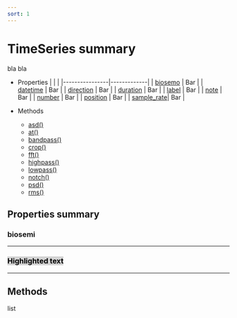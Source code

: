 ```yaml
---
sort: 1
---
```


# TimeSeries summary

bla bla

* Properties
| <!-- -->       | <!-- -->    |
|----------------|-------------|
| [biosemo]()    | Bar         |
| [datetime]()   | Bar         |
| [direction]()  | Bar         |
| [duration]()   | Bar         |
| [label]()      | Bar         |
| [note]()       | Bar         |
| [number]()     | Bar         |
| [position]()   | Bar         |
| [sample_rate]()| Bar         |

* Methods
  * [asd()]()
  * [at()]()
  * [bandpass()]()
  * [crop()]()
  * [fft()]()
  * [highpass()]()
  * [lowpass()]()
  * [notch()]()
  * [psd()]()
  * [rms()]()

## Properties summary

### biosemi

---
### <mark style="background-color: lightgray">Highlighted text</mark> 

---


## Methods

list
